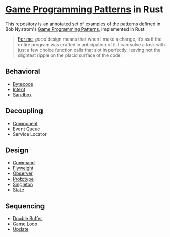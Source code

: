 <!--
  cSpell: ignore: Nystrom
-->

# [Game Programming Patterns](https://gameprogrammingpatterns.com/) in Rust

This repository is an annotated set of examples of the patterns defined in Bob
Nystrom's [Game Programming Patterns](https://gameprogrammingpatterns.com/),
implemented in Rust.

> [For me][book-intro], _good_ design means that when I make a change, it’s as
> if the entire program was crafted in anticipation of it. I can solve a task
> with just a few choice function calls that slot in perfectly, leaving not the
> slightest ripple on the placid surface of the code.

[book-intro]: https://gameprogrammingpatterns.com/architecture-performance-and-games.html#what-is-*good*-software-architecture

## Behavioral

- [Bytecode](examples/behavior/bytecode.rs)
- [Intent](examples/behavior/intent.rs)
- [Sandbox](examples/behavior/sandbox.rs)

## Decoupling

- [Component](examples/decouple/component.rs)
- Event Queue
- Service Locator

## Design

- [Command](examples/design/command.rs)
- [Flyweight](examples/design/flyweight.rs)
- [Observer](examples/design/observer.rs)
- [Prototype](examples/design/prototype.rs)
- [Singleton](examples/design/singleton.md)
- [State](examples/design/state.rs)

## Sequencing

- [Double Buffer](examples/sequence/double-buffer.rs)
- [Game Loop](examples/sequence/game-loop.rs)
- [Update](examples/sequence/update.rs)
